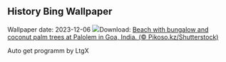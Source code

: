 ## History Bing Wallpaper
Wallpaper date: 2023-12-06
![](https://www.bing.com/th?id=OHR.PalolemGoa_EN-IN1818092671_UHD.jpg&w=1000)Download: [Beach with bungalow and coconut palm trees at Palolem in Goa, India. (© Pikoso.kz/Shutterstock)](https://www.bing.com/th?id=OHR.PalolemGoa_EN-IN1818092671_UHD.jpg)

Auto get programm by LtgX
